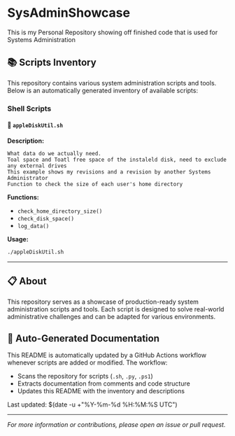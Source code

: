 # SysAdminShowcase
This is my Personal Repository showing off finished code that is used for Systems Administration

## 📚 Scripts Inventory

This repository contains various system administration scripts and tools. Below is an automatically generated inventory of available scripts:

### Shell Scripts

#### 🔧 `appleDiskUtil.sh`

**Description:**
```
What data do we actually need. 
Toal space and Toatl free space of the instaleld disk, need to exclude any external drives
This example shows my revisions and a revision by another Systems Administrator
Function to check the size of each user's home directory
```

**Functions:**
- `check_home_directory_size()`
- `check_disk_space()`
- `log_data()`

**Usage:**
```bash
./appleDiskUtil.sh
```

---


## 📋 About

This repository serves as a showcase of production-ready system administration scripts and tools. Each script is designed to solve real-world administrative challenges and can be adapted for various environments.

## 🔄 Auto-Generated Documentation

This README is automatically updated by a GitHub Actions workflow whenever scripts are added or modified. The workflow:
- Scans the repository for scripts (`.sh`, `.py`, `.ps1`)
- Extracts documentation from comments and code structure
- Updates this README with the inventory and descriptions

Last updated: $(date -u +"%Y-%m-%d %H:%M:%S UTC")

---

*For more information or contributions, please open an issue or pull request.*

